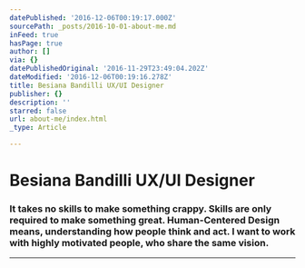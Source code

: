 ```yaml
---
datePublished: '2016-12-06T00:19:17.000Z'
sourcePath: _posts/2016-10-01-about-me.md
inFeed: true
hasPage: true
author: []
via: {}
datePublishedOriginal: '2016-11-29T23:49:04.202Z'
dateModified: '2016-12-06T00:19:16.278Z'
title: Besiana Bandilli UX/UI Designer
publisher: {}
description: ''
starred: false
url: about-me/index.html
_type: Article

---
```

# Besiana Bandilli UX/UI Designer

### It takes no skills to make something crappy. Skills are only required to make something great. Human-Centered Design means, understanding how people think and act. I want to work with highly motivated people, who share the same vision.

---
